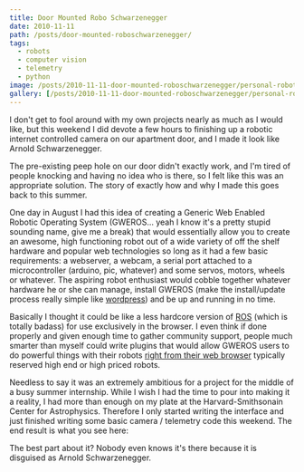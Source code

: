 ```yaml
---
title: Door Mounted Robo Schwarzenegger
date: 2010-11-11
path: /posts/door-mounted-roboschwarzenegger/
tags:
  - robots
  - computer vision
  - telemetry
  - python
image: /posts/2010-11-11-door-mounted-roboschwarzenegger/personal-robot-gallery/downsize_4.jpg
gallery: [/posts/2010-11-11-door-mounted-roboschwarzenegger/personal-robot-gallery/downsize_4.jpg, /posts/2010-11-11-door-mounted-roboschwarzenegger/personal-robot-gallery/2010-02-08-193124.jpg, /posts/2010-11-11-door-mounted-roboschwarzenegger/personal-robot-gallery/2010-02-08-193147.jpg, /posts/2010-11-11-door-mounted-roboschwarzenegger/personal-robot-gallery/2010-02-08-193241.jpg, /posts/2010-11-11-door-mounted-roboschwarzenegger/personal-robot-gallery/2010-02-08-193359.jpg, /posts/2010-11-11-door-mounted-roboschwarzenegger/personal-robot-gallery/downsize_2.jpg, /posts/2010-11-11-door-mounted-roboschwarzenegger/personal-robot-gallery/downsize_3.jpg, /posts/2010-11-11-door-mounted-roboschwarzenegger/personal-robot-gallery/downsize.jpg]
---
```


I don't get to fool around with my own projects nearly as much as I would like, but this weekend I did devote a few hours to finishing up a robotic internet controlled camera on our apartment door, and I made it look like Arnold Schwarzenegger.

The pre-existing peep hole on our door didn't exactly work, and I'm tired of people knocking and having no idea who is there, so I felt like this was an appropriate solution. The story of exactly how and why I made this goes back to this summer.

One day in August I had this idea of creating a Generic Web Enabled Robotic Operating System (GWEROS... yeah I know it's a pretty stupid sounding name, give me a break) that would essentially allow you to create an awesome, high functioning robot out of a wide variety of off the shelf hardware and popular web technologies so long as it had a few basic requirements: a webserver, a webcam, a serial port attached to a microcontroller (arduino, pic, whatever) and some servos, motors, wheels or whatever. The aspiring robot enthusiast would cobble together whatever hardware he or she can manage, install GWEROS (make the install/update process really simple like [wordpress](http://codex.wordpress.org/Installing_WordPress)) and be up and running in no time.

Basically I thought it could be like a less hardcore version of [ROS](http://www.ros.org/wiki/) (which is totally badass) for use exclusively in the browser. I even think if done properly and given enough time to gather community support, people much smarter than myself could write plugins that would allow GWEROS users to do powerful things with their robots [right from their web browser](http://mjpg-streamer.svn.sourceforge.net/viewvc/mjpg-streamer/mjpg-streamer/www/javascript_motiondetection.html?revision=83&view=markup&pathrev=83) typically reserved high end or high priced robots.

Needless to say it was an extremely ambitious for a project for the middle of a busy summer internship. While I wish I had the time to pour into making it a reality, I had more than enough on my plate at the Harvard-Smithsonain Center for Astrophysics. Therefore I only started writing the interface and just finished writing some basic camera / telemetry code this weekend. The end result is what you see here:

The best part about it? Nobody even knows it's there because it is disguised as Arnold Schwarzenegger.
